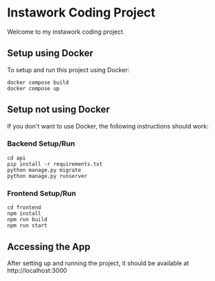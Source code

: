 # Instawork Coding Project

Welcome to my instawork coding project.

## Setup using Docker

To setup and run this project using Docker:

```
docker compose build
docker compose up
```

## Setup not using Docker

If you don't want to use Docker, the following instructions should work:

### Backend Setup/Run

```
cd api
pip install -r requirements.txt
python manage.py migrate
python manage.py runserver
```

### Frontend Setup/Run

```
cd frontend
npm install
npm run build
npm run start
```

## Accessing the App

After setting up and running the project, it should be available at http://localhost:3000
